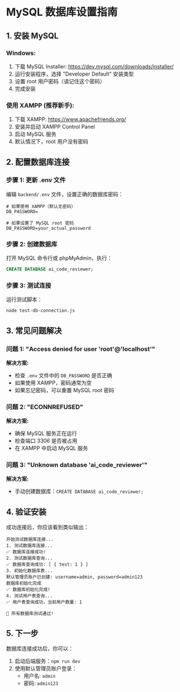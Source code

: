 # MySQL 数据库设置指南

## 1. 安装 MySQL

### Windows:
1. 下载 MySQL Installer: https://dev.mysql.com/downloads/installer/
2. 运行安装程序，选择 "Developer Default" 安装类型
3. 设置 root 用户密码（请记住这个密码）
4. 完成安装

### 使用 XAMPP (推荐新手):
1. 下载 XAMPP: https://www.apachefriends.org/
2. 安装并启动 XAMPP Control Panel
3. 启动 MySQL 服务
4. 默认情况下，root 用户没有密码

## 2. 配置数据库连接

### 步骤 1: 更新 .env 文件
编辑 `backend/.env` 文件，设置正确的数据库密码：

```env
# 如果使用 XAMPP（默认无密码）
DB_PASSWORD=

# 如果设置了 MySQL root 密码
DB_PASSWORD=your_actual_password
```

### 步骤 2: 创建数据库
打开 MySQL 命令行或 phpMyAdmin，执行：

```sql
CREATE DATABASE ai_code_reviewer;
```

### 步骤 3: 测试连接
运行测试脚本：

```bash
node test-db-connection.js
```

## 3. 常见问题解决

### 问题 1: "Access denied for user 'root'@'localhost'"
**解决方案:**
- 检查 `.env` 文件中的 `DB_PASSWORD` 是否正确
- 如果使用 XAMPP，密码通常为空
- 如果忘记密码，可以重置 MySQL root 密码

### 问题 2: "ECONNREFUSED"
**解决方案:**
- 确保 MySQL 服务正在运行
- 检查端口 3306 是否被占用
- 在 XAMPP 中启动 MySQL 服务

### 问题 3: "Unknown database 'ai_code_reviewer'"
**解决方案:**
- 手动创建数据库：`CREATE DATABASE ai_code_reviewer;`

## 4. 验证安装

成功连接后，你应该看到类似输出：

```
开始测试数据库连接...
1. 测试数据库连接...
✅ 数据库连接成功!
2. 测试数据库查询...
✅ 数据库查询成功: [ { test: 1 } ]
3. 初始化数据库表...
默认管理员账户已创建: username=admin, password=admin123
数据库初始化完成
✅ 数据库初始化完成!
4. 测试用户表查询...
✅ 用户表查询成功，当前用户数量: 1

🎉 所有数据库测试通过!
```

## 5. 下一步

数据库连接成功后，你可以：
1. 启动后端服务：`npm run dev`
2. 使用默认管理员账户登录：
   - 用户名: `admin`
   - 密码: `admin123`